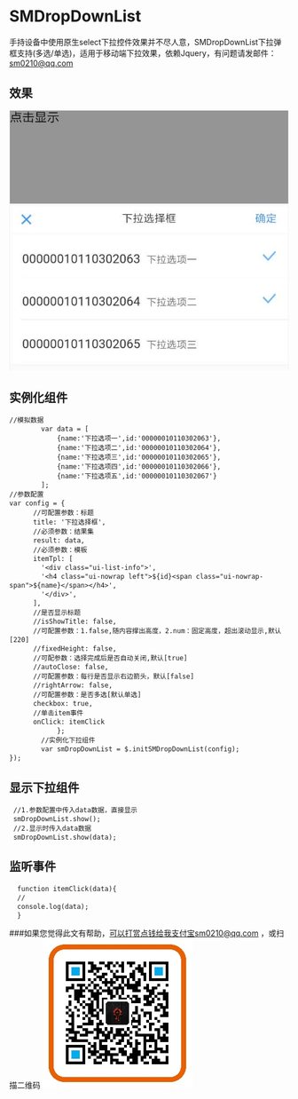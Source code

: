# SMDropDownList
手持设备中使用原生select下拉控件效果并不尽人意，SMDropDownList下拉弹框支持(多选/单选)，适用于移动端下拉效果，依赖Jquery，有问题请发邮件：sm0210@qq.com

## 效果

![](https://github.com/sm0210/SMDropDownList/blob/master/SMDropDownList.jpg "SMDropDownList")

## 实例化组件
````
//模拟数据
		var data = [
			{name:'下拉选项一',id:'00000010110302063'},
			{name:'下拉选项二',id:'00000010110302064'},
			{name:'下拉选项三',id:'00000010110302065'},
			{name:'下拉选项四',id:'00000010110302066'},
			{name:'下拉选项五',id:'00000010110302067'}
		];
//参数配置    
var config = {
      //可配置参数：标题
      title: '下拉选择框',
      //必须参数：结果集
      result: data,
      //必须参数：模板
      itemTpl: [
        '<div class="ui-list-info">',
        '<h4 class="ui-nowrap left">${id}<span class="ui-nowrap-span">${name}</span></h4>',
        '</div>',
      ],
      //是否显示标题
      //isShowTitle: false,
      //可配置参数：1.false,随内容撑出高度，2.num：固定高度，超出滚动显示,默认[220]
      //fixedHeight: false,
      //可配参数：选择完成后是否自动关闭,默认[true]
      //autoClose: false,
      //可配置参数：每行是否显示右边箭头，默认[false]
      //rightArrow: false,
      //可配置参数：是否多选[默认单选]
      checkbox: true,
      //单击item事件
      onClick: itemClick
        	};
		//实例化下拉组件
		var smDropDownList = $.initSMDropDownList(config);
}); 
 ````
 
 ## 显示下拉组件
 ````
  //1.参数配置中传入data数据，直接显示
  smDropDownList.show();
  //2.显示时传入data数据
  smDropDownList.show(data);
 ````
 
 ## 监听事件
````
  function itemClick(data){
  //
  console.log(data);
  }

 ````
 
 ###如果您觉得此文有帮助，可以打赏点钱给我支付宝sm0210@qq.com ，或扫描二维码
![](https://github.com/sm0210/SMCalendar/blob/master/sm0210%40qq.com.jpg "sm0210@qq.com")



